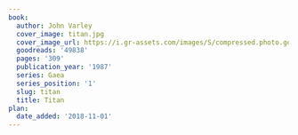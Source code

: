 ```yaml
---
book:
  author: John Varley
  cover_image: titan.jpg
  cover_image_url: https://i.gr-assets.com/images/S/compressed.photo.goodreads.com/books/1388244043l/49838.jpg
  goodreads: '49838'
  pages: '309'
  publication_year: '1987'
  series: Gaea
  series_position: '1'
  slug: titan
  title: Titan
plan:
  date_added: '2018-11-01'
---
```

